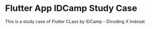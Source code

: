 # Flutter App IDCamp Study Case
This is a study case of Flutter CLass by IDCamp - Dicoding X Indosat

